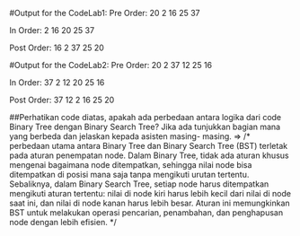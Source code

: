 #Output for the CodeLab1:
Pre Order: 
20 
2 
16 
25
37

In Order:
2
16
20
25
37

Post Order:
16
2
37
25
20


#Output for the CodeLab2:
Pre Order: 
20 
2 
37 
12 
25 
16 

In Order: 
37 
2 
12 
20 
25 
16 

Post Order:
37
12
2
16
25
20


##Perhatikan code diatas, apakah ada perbedaan antara logika dari code Binary Tree dengan Binary 
Search Tree? Jika ada tunjukkan bagian mana yang berbeda dan jelaskan kepada asisten masing-
masing.
=> /* perbedaan utama antara Binary Tree dan Binary Search Tree (BST) terletak pada aturan penempatan node. Dalam Binary Tree, tidak ada aturan khusus mengenai bagaimana node ditempatkan, sehingga nilai node bisa ditempatkan di posisi mana saja tanpa mengikuti urutan tertentu. Sebaliknya, dalam Binary Search Tree, setiap node harus ditempatkan mengikuti aturan tertentu: nilai di node kiri harus lebih kecil dari nilai di node saat ini, dan nilai di node kanan harus lebih besar. Aturan ini memungkinkan BST untuk melakukan operasi pencarian, penambahan, dan penghapusan node dengan lebih efisien. */
